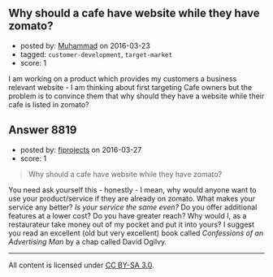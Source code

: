 ## Why should a cafe have website while they have zomato?

- posted by: [Muhammad](https://stackexchange.com/users/1844893/muhammad) on 2016-03-23
- tagged: `customer-development`, `target-market`
- score: 1

I am working on a product which provides my customers a business relevant website - I am thinking about first targeting Cafe owners but the problem is to convince them that why should they have a website while their cafe is listed in zomato?


## Answer 8819

- posted by: [fiprojects](https://stackexchange.com/users/5370155/fiprojects) on 2016-03-27
- score: 1

> Why should a cafe have website while they have zomato?

You need ask yourself this - honestly - I mean, why would anyone want to use your product/service if they are already on zomato. What makes your service any better? *Is your service the same even?* Do you offer additional features at a lower cost? Do you have greater reach? Why would I, as a restaurateur take money out of my pocket and put it into yours? I suggest you read an excellent (old but very excellent) book called *Confessions of an Advertising Man* by a chap called David Ogilvy.



---

All content is licensed under [CC BY-SA 3.0](https://creativecommons.org/licenses/by-sa/3.0/).
